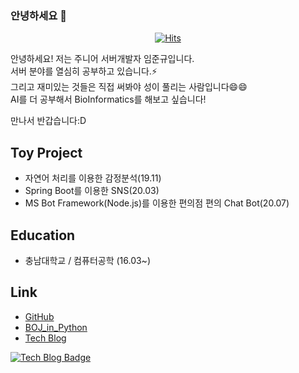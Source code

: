 ### 안녕하세요 👋

<div align=center>

[![Hits](https://hits.seeyoufarm.com/api/count/incr/badge.svg?url=https://github.com/Limm-jk)](https://hits.seeyoufarm.com) 

</div>

안녕하세요! 저는 주니어 서버개발자 임준규입니다.  
서버 분야를 열심히 공부하고 있습니다.⚡  
그리고 재미있는 것들은 직접 써봐야 성이 풀리는 사람입니다😄😄   
AI를 더 공부해서 BioInformatics를 해보고 싶습니다!  

만나서 반갑습니다:D  

## Toy Project
 * 자연어 처리를 이용한 감정분석(19.11)
 * Spring Boot를 이용한 SNS(20.03)
 * MS Bot Framework(Node.js)를 이용한 편의점 편의 Chat Bot(20.07)

## Education
 * 충남대학교 / 컴퓨터공학 (16.03~)

## Link
 * [GitHub](github.com/Limm-jk/)
 * [BOJ_in_Python](https://github.com/Limm-jk/BaekJoon_Online_Judge)
 * [Tech Blog](https://limm-jk.tistory.com/)
<div align=left>

[![Tech Blog Badge](http://img.shields.io/badge/-Tech%20blog-black?style=flat-square&logo=github&link=https://limm-jk.tistory.com/)](https://limm-jk.tistory.com/) 
<!--
**Limm-jk/Limm-jk** is a ✨ _special_ ✨ repository because its `README.md` (this file) appears on your GitHub profile.

Here are some ideas to get you started:

- 🔭 I’m currently working on ...
- 🌱 I’m currently learning ...
- 👯 I’m looking to collaborate on ...
- 🤔 I’m looking for help with ...
- 💬 Ask me about ...
- 📫 How to reach me: ...
- 😄 Pronouns: ...
- ⚡ Fun fact: ...
-->
